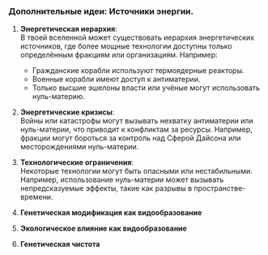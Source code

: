 ### Дополнительные идеи: Источники энергии.

1. **Энергетическая иерархия**:  
    В твоей вселенной может существовать иерархия энергетических источников, где более мощные технологии доступны только определённым фракциям или организациям. Например:
    - Гражданские корабли используют термоядерные реакторы.
    - Военные корабли имеют доступ к антиматерии.
    - Только высшие эшелоны власти или учёные могут использовать нуль-материю.
    
2. **Энергетические кризисы**:  
    Войны или катастрофы могут вызывать нехватку антиматерии или нуль-материи, что приводит к конфликтам за ресурсы. Например, фракции могут бороться за контроль над Сферой Дайсона или месторождениями нуль-материи.
    
3. **Технологические ограничения**:  
    Некоторые технологии могут быть опасными или нестабильными. Например, использование нуль-материи может вызывать непредсказуемые эффекты, такие как разрывы в пространстве-времени.
    
4. **Генетическая модификация как видообразование** 
5. **Экологическое влияние как видообразование** 
6. **Генетическая чистота** 